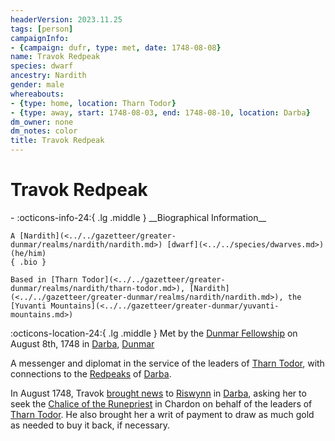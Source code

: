 ```yaml
---
headerVersion: 2023.11.25
tags: [person]
campaignInfo:
- {campaign: dufr, type: met, date: 1748-08-08}
name: Travok Redpeak
species: dwarf
ancestry: Nardith
gender: male
whereabouts:
- {type: home, location: Tharn Todor}
- {type: away, start: 1748-08-03, end: 1748-08-10, location: Darba}
dm_owner: none
dm_notes: color
title: Travok Redpeak
---
```

# Travok Redpeak
<div class="grid cards ext-narrow-margin ext-one-column" markdown>
- :octicons-info-24:{ .lg .middle } __Biographical Information__

    A [Nardith](<../../gazetteer/greater-dunmar/realms/nardith/nardith.md>) [dwarf](<../../species/dwarves.md>) (he/him)  
    { .bio }

    Based in [Tharn Todor](<../../gazetteer/greater-dunmar/realms/nardith/tharn-todor.md>), [Nardith](<../../gazetteer/greater-dunmar/realms/nardith/nardith.md>), the [Yuvanti Mountains](<../../gazetteer/greater-dunmar/yuvanti-mountains.md>)
</div>



:octicons-location-24:{ .lg .middle } Met by the [Dunmar Fellowship](<../pcs/dunmar-fellowship/dunmar-fellowship.md>) on August 8th, 1748 in [Darba](<../../gazetteer/greater-dunmar/realms/dunmar/coastal-dunmar/darba/darba.md>), [Dunmar](<../../gazetteer/greater-dunmar/realms/dunmar/dunmar.md>)  


A messenger and diplomat in the service of the leaders of [Tharn Todor](<../../gazetteer/greater-dunmar/realms/nardith/tharn-todor.md>), with connections to the [Redpeaks](<../../groups/dwarven-clans/redpeaks.md>) of [Darba](<../../gazetteer/greater-dunmar/realms/dunmar/coastal-dunmar/darba/darba.md>). 


In August 1748, Travok [brought news](<../../campaigns/dunmari-frontier/session-notes/session-46-dufr.md>) to [Riswynn](<../pcs/dunmar-fellowship/riswynn.md>) in [Darba](<../../gazetteer/greater-dunmar/realms/dunmar/coastal-dunmar/darba/darba.md>), asking her to seek the [Chalice of the Runepriest](<../../things/artifacts-of-power/chalice-of-the-runepriest.md>) in Chardon on behalf of the leaders of [Tharn Todor](<../../gazetteer/greater-dunmar/realms/nardith/tharn-todor.md>). He also brought her a writ of payment to draw as much gold as needed to buy it back, if necessary.
